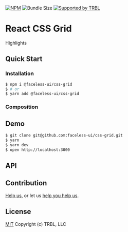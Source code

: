 [![NPM](https://img.shields.io/npm/v/@faceless-ui/css-grid)](https://www.npmjs.com/@faceless-ui/css-grid)
![Bundle Size](https://img.shields.io/bundlephobia/minzip/@faceless-ui/css-grid?label=zipped)
[![Supported by TRBL](https://img.shields.io/badge/supported_by-TRBL-black)](https://github.com/trouble)

# React CSS Grid

Highlights

## Quick Start

### Installation

```bash
$ npm i @faceless-ui/css-grid
$ # or
$ yarn add @faceless-ui/css-grid
```

### Composition

## Demo

```bash
$ git clone git@github.com:faceless-ui/css-grid.git
$ yarn
$ yarn dev
$ open http://localhost:3000
```

## API

## Contribution

[Help us,](https://github.com/faceless-ui/.github/blob/master/CONTRIBUTING.md) or let us [help you help us](https://github.com/faceless-ui/.github/blob/master/SUPPORT.md).

## License

[MIT](https://github.com/faceless-ui/css-grid/blob/master/LICENSE) Copyright (c) TRBL, LLC
